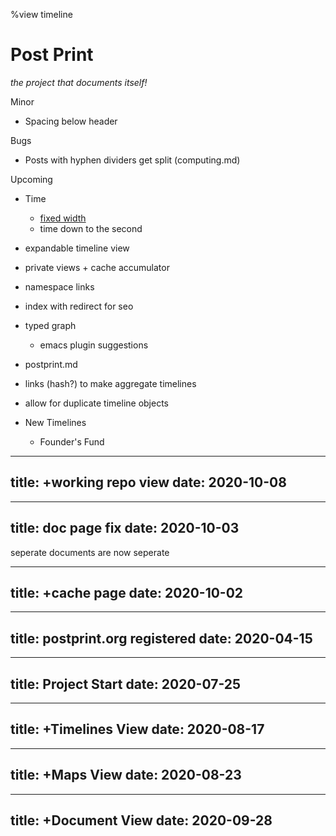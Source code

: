 %view timeline

# Post Print

*the project that documents itself!*

Minor
- Spacing below header

Bugs
- Posts with hyphen dividers get split (computing.md)

Upcoming
- Time
    - [fixed width](https://visjs.github.io/vis-timeline/examples/timeline/items/visibleFrameTemplateContent.html) 
    - time down to the second
- expandable timeline view
- private views + cache accumulator
- namespace links
- index with redirect for seo
- typed graph
    - emacs plugin suggestions
- postprint.md
- links (hash?) to make aggregate timelines
- allow for duplicate timeline objects

- New Timelines
    - Founder's Fund

---
title: +working repo view
date: 2020-10-08
---

---
title: doc page fix
date: 2020-10-03
---
seperate documents are now seperate

---
title: +cache page
date: 2020-10-02
---

---
title: postprint.org registered
date: 2020-04-15
---

---
title: Project Start
date: 2020-07-25
---

---
title: +Timelines View
date: 2020-08-17
---

---
title: +Maps View
date: 2020-08-23
---

---
title: +Document View
date: 2020-09-28
---

